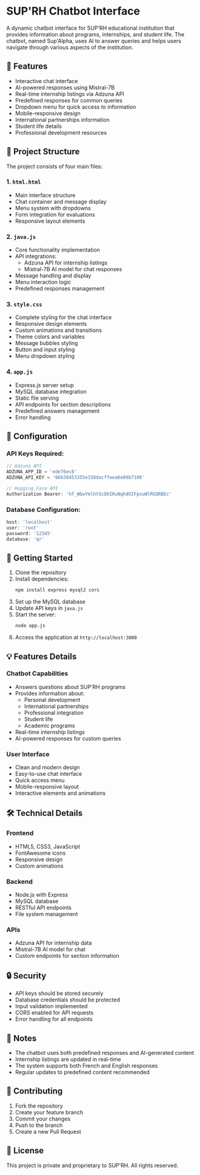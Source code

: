 # SUP'RH Chatbot Interface

A dynamic chatbot interface for SUP'RH educational institution that provides information about programs, internships, and student life. The chatbot, named Sup'Alpha, uses AI to answer queries and helps users navigate through various aspects of the institution.

## 🚀 Features

- Interactive chat interface
- AI-powered responses using Mistral-7B
- Real-time internship listings via Adzuna API
- Predefined responses for common queries
- Dropdown menu for quick access to information
- Mobile-responsive design
- International partnerships information
- Student life details
- Professional development resources

## 📁 Project Structure

The project consists of four main files:

### 1. `html.html`
- Main interface structure
- Chat container and message display
- Menu system with dropdowns
- Form integration for evaluations
- Responsive layout elements

### 2. `java.js`
- Core functionality implementation
- API integrations:
  - Adzuna API for internship listings
  - Mistral-7B AI model for chat responses
- Message handling and display
- Menu interaction logic
- Predefined responses management

### 3. `style.css`
- Complete styling for the chat interface
- Responsive design elements
- Custom animations and transitions
- Theme colors and variables
- Message bubbles styling
- Button and input styling
- Menu dropdown styling

### 4. `app.js`
- Express.js server setup
- MySQL database integration
- Static file serving
- API endpoints for section descriptions
- Predefined answers management
- Error handling

## 🔧 Configuration

### API Keys Required:
```javascript
// Adzuna API
ADZUNA_APP_ID = 'ede76ec8'
ADZUNA_API_KEY = '66b38453355e158dacffeea6e09b7108'

// Hugging Face API
Authorization Bearer: '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'
```

### Database Configuration:
```javascript
host: 'localhost'
user: 'root'
password: '12345'
database: 'qr'
```

## 🚀 Getting Started

1. Clone the repository
2. Install dependencies:
   ```bash
   npm install express mysql2 cors
   ```
3. Set up the MySQL database
4. Update API keys in `java.js`
5. Start the server:
   ```bash
   node app.js
   ```
6. Access the application at `http://localhost:3000`

## 💡 Features Details

### Chatbot Capabilities
- Answers questions about SUP'RH programs
- Provides information about:
  - Personal development
  - International partnerships
  - Professional integration
  - Student life
  - Academic programs
- Real-time internship listings
- AI-powered responses for custom queries

### User Interface
- Clean and modern design
- Easy-to-use chat interface
- Quick access menu
- Mobile-responsive layout
- Interactive elements and animations

## 🛠️ Technical Details

### Frontend
- HTML5, CSS3, JavaScript
- FontAwesome icons
- Responsive design
- Custom animations

### Backend
- Node.js with Express
- MySQL database
- RESTful API endpoints
- File system management

### APIs
- Adzuna API for internship data
- Mistral-7B AI model for chat
- Custom endpoints for section information

## 🔒 Security

- API keys should be stored securely
- Database credentials should be protected
- Input validation implemented
- CORS enabled for API requests
- Error handling for all endpoints

## 📝 Notes

- The chatbot uses both predefined responses and AI-generated content
- Internship listings are updated in real-time
- The system supports both French and English responses
- Regular updates to predefined content recommended

## 🤝 Contributing

1. Fork the repository
2. Create your feature branch
3. Commit your changes
4. Push to the branch
5. Create a new Pull Request

## 📄 License

This project is private and proprietary to SUP'RH. All rights reserved.

